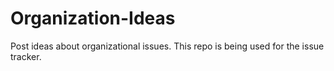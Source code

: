 Organization-Ideas
==================

Post ideas about organizational issues. This repo is being used for the issue tracker.
